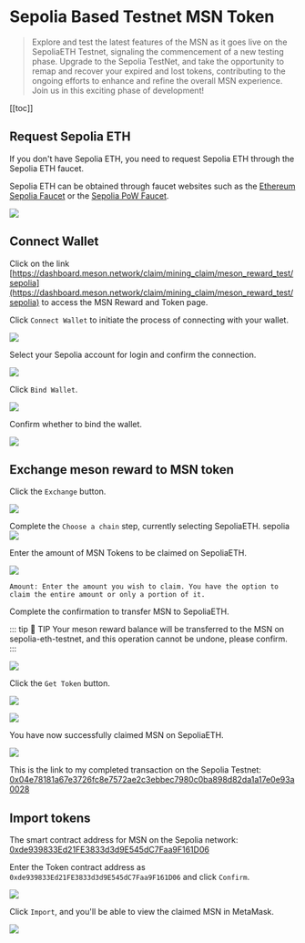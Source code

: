 # Sepolia Based Testnet MSN Token

>Explore and test the latest features of the MSN as it goes live on the SepoliaETH Testnet, signaling the commencement of a new testing phase. Upgrade to the Sepolia TestNet, and take the opportunity to remap and recover your expired and lost tokens, contributing to the ongoing efforts to enhance and refine the overall MSN experience. Join us in this exciting phase of development!

[[toc]]

## Request Sepolia ETH

If you don't have Sepolia ETH, you need to request Sepolia ETH through the Sepolia ETH faucet.

Sepolia ETH can be obtained through faucet websites such as the [Ethereum Sepolia Faucet](https://sepoliafaucet.com/) or the [Sepolia PoW Faucet](https://sepolia-faucet.pk910.de/).

![](./../images/../src/images/msn/msn-to-sepolia-01.png)

## Connect Wallet

Click on the link [https://dashboard.meson.network/claim/mining_claim/meson_reward_test/sepolia](https://dashboard.meson.network/claim/mining_claim/meson_reward_test/sepolia) to access the MSN Reward and Token page.

Click `Connect Wallet` to initiate the process of connecting with your wallet.

![](./../images/../src/images/msn/msn-to-sepolia-02.png)

Select your Sepolia account for login and confirm the connection.

![](./../images/../src/images/msn/msn-to-sepolia-03.png)

Click `Bind Wallet`.

![](./../images/../src/images/msn/msn-to-sepolia-04.png)

Confirm whether to bind the wallet.

![](./../images/../src/images/msn/msn-to-sepolia-05.png)

## Exchange meson reward to MSN token

Click the `Exchange` button.

![](./../images/../src/images/msn/msn-to-sepolia-06.png)

Complete the `Choose a chain` step, currently selecting SepoliaETH.
sepolia
![](./../images/../src/images/msn/msn-to-sepolia-07.png)

Enter the amount of MSN Tokens to be claimed on SepoliaETH.

![](./../images/../src/images/msn/msn-to-sepolia-08.png)

```
Amount: Enter the amount you wish to claim. You have the option to claim the entire amount or only a portion of it.
```

Complete the confirmation to transfer MSN to SepoliaETH.

::: tip 🚧 TIP
Your meson reward balance will be transferred to the MSN on sepolia-eth-testnet, and this operation cannot be undone, please confirm.
:::

![](./../images/../src/images/msn/msn-to-sepolia-09.png)

Click the `Get Token` button.

![](./../images/../src/images/msn/msn-to-sepolia-10.png)

![](./../images/../src/images/msn/msn-to-sepolia-11.png)

You have now successfully claimed MSN on SepoliaETH.

![](./../images/../src/images/msn/msn-to-sepolia-12.png)

This is the link to my completed transaction on the Sepolia Testnet: [0x04e78181a67e3726fc8e7572ae2c3ebbec7980c0ba898d82da1a17e0e93a0028](https://sepolia.etherscan.io/tx/0x04e78181a67e3726fc8e7572ae2c3ebbec7980c0ba898d82da1a17e0e93a0028)

## Import tokens

The smart contract address for MSN on the Sepolia network: [0xde939833Ed21FE3833d3d9E545dC7Faa9F161D06](https://sepolia.etherscan.io/token/0xde939833Ed21FE3833d3d9E545dC7Faa9F161D06)

Enter the Token contract address as `0xde939833Ed21FE3833d3d9E545dC7Faa9F161D06` and click `Confirm`.

![](./../images/../src/images/msn/msn-to-sepolia-13.png)

Click `Import`, and you'll be able to view the claimed MSN in MetaMask.

![](./../images/../src/images/msn/msn-to-sepolia-14.png)